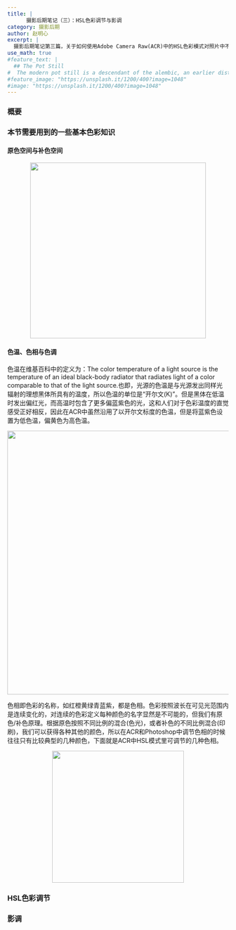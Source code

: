 ```yaml
---
title: |
      摄影后期笔记（三）：HSL色彩调节与影调
category: 摄影后期
author: 赵明心
excerpt: |
  摄影后期笔记第三篇，关于如何使用Adobe Camera Raw(ACR)中的HSL色彩模式对照片中不同的色彩成分进行调节，同时讲解了关于影调的基本理论。因为自己不是美术和摄影相关专业，我在记这节课的笔记之前还补充写了一部分色彩的基础知识，内容来自于李涛老师的《简单摄影后期高高手》视频教程。
use_math: true
#feature_text: |
  ## The Pot Still
#  The modern pot still is a descendant of the alembic, an earlier distillation device
#feature_image: "https://unsplash.it/1200/400?image=1048"
#image: "https://unsplash.it/1200/400?image=1048"
---
```

### 概要

### 本节需要用到的一些基本色彩知识

#### 原色空间与补色空间

<center>
<img src="http://wx1.sinaimg.cn/large/41f56ddcly1fnzpehwuemj211d0j8q4b.jpg" width="400px">
</center>

#### 色温、色相与色调
色温在维基百科中的定义为：The color temperature of a light source is the temperature of an ideal black-body radiator that radiates light of a color comparable to that of the light source.也即，光源的色温是与光源发出同样光辐射的理想黑体所具有的温度，所以色温的单位是“开尔文(K)”。但是黑体在低温时发出偏红光，而高温时包含了更多偏蓝紫色的光，这和人们对于色彩温度的直觉感受正好相反，因此在ACR中虽然沿用了以开尔文标度的色温，但是将蓝紫色设置为低色温，偏黄色为高色温。


<center>
<img src="http://wx3.sinaimg.cn/large/41f56ddcly1fnzra9qojhj21100n8b29.jpg" width="600px">
</center>

色相即色彩的名称，如红橙黄绿青蓝紫，都是色相。色彩按照波长在可见光范围内是连续变化的，对连续的色彩定义每种颜色的名字显然是不可能的，但我们有原色/补色原理。根据原色按照不同比例的混合(色光)，或者补色的不同比例混合(印刷)，我们可以获得各种其他的颜色，所以在ACR和Photoshop中调节色相的时候往往只有比较典型的几种颜色，下面就是ACR中HSL模式里可调节的几种色相。

<center>
<img src="http://wx4.sinaimg.cn/large/41f56ddcly1fnzrgg1d2bj206a095mxj.jpg" width="300px">
</center>

### HSL色彩调节

### 影调